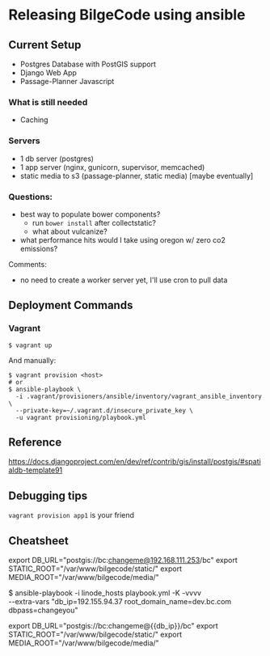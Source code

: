 # Releasing BilgeCode using ansible

## Current Setup

  - Postgres Database with PostGIS support
  - Django Web App
  - Passage-Planner Javascript

### What is still needed

  - Caching

### Servers

  - 1 db server (postgres)
  - 1 app server (nginx, gunicorn, supervisor, memcached)
  - static media to s3 (passage-planner, static media) [maybe eventually]

### Questions:

  - best way to populate bower components?
    - run `bower install` after collectstatic?
    - what about vulcanize?
  - what performance hits would I take using oregon w/ zero co2 emissions?

Comments:

  - no need to create a worker server yet, I'll use cron to pull data


## Deployment Commands

### Vagrant

    $ vagrant up

And manually:

    $ vagrant provision <host>
    # or
    $ ansible-playbook \
      -i .vagrant/provisioners/ansible/inventory/vagrant_ansible_inventory \
      --private-key=~/.vagrant.d/insecure_private_key \
      -u vagrant provisioning/playbook.yml

## Reference

https://docs.djangoproject.com/en/dev/ref/contrib/gis/install/postgis/#spatialdb-template91

## Debugging tips

`vagrant provision app1` is your friend

## Cheatsheet

export DB_URL="postgis://bc:changeme@192.168.111.253/bc"
export STATIC_ROOT="/var/www/bilgecode/static/"
export MEDIA_ROOT="/var/www/bilgecode/media/"

  $ ansible-playbook -i linode_hosts playbook.yml -K -vvvv \
    --extra-vars "db_ip=192.155.94.37 root_domain_name=dev.bc.com dbpass=changeyou"

export DB_URL="postgis://bc:changeme@{{db_ip}}/bc"
export STATIC_ROOT="/var/www/bilgecode/static/"
export MEDIA_ROOT="/var/www/bilgecode/media/"
